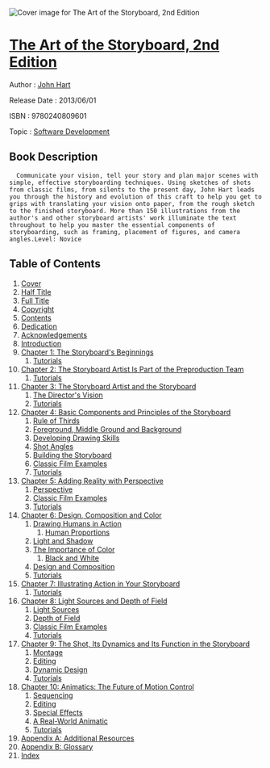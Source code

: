 ![Cover image for The Art of the Storyboard, 2nd Edition](https://imgdetail.ebookreading.net/cover/cover/software_development/EB9780240809601.jpg)

[The Art of the Storyboard, 2nd Edition](https://ebookreading.net/view/book/The+Art+of+the+Storyboard%2C+2nd+Edition-EB9780240809601_1.html "The Art of the Storyboard, 2nd Edition")
====================================================================================================================

Author : [John Hart](https://ebookreading.net/search/author/John+Hart)

Release Date : 2013/06/01

ISBN : 9780240809601

Topic : [Software Development](https://ebookreading.net/search/category/software-development)

Book Description
-----------------

      Communicate your vision, tell your story and plan major scenes with simple, effective storyboarding techniques. Using sketches of shots from classic films, from silents to the present day, John Hart leads you through the history and evolution of this craft to help you get to grips with translating your vision onto paper, from the rough sketch to the finished storyboard. More than 150 illustrations from the author's and other storyboard artists' work illuminate the text throughout to help you master the essential components of storyboarding, such as framing, placement of figures, and camera angles.Level: Novice
Table of Contents
-----------------

1. [Cover](https://ebookreading.net/view/book/The+Art+of+the+Storyboard%2C+2nd+Edition-EB9780240809601_1.html)
1. [Half Title](https://ebookreading.net/view/book/The+Art+of+the+Storyboard%2C+2nd+Edition-EB9780240809601_2.html)
1. [Full Title](https://ebookreading.net/view/book/The+Art+of+the+Storyboard%2C+2nd+Edition-EB9780240809601_3.html)
1. [Copyright](https://ebookreading.net/view/book/The+Art+of+the+Storyboard%2C+2nd+Edition-EB9780240809601_4.html)
1. [Contents](https://ebookreading.net/view/book/The+Art+of+the+Storyboard%2C+2nd+Edition-EB9780240809601_5.html)
1. [Dedication](https://ebookreading.net/view/book/The+Art+of+the+Storyboard%2C+2nd+Edition-EB9780240809601_6.html)
1. [Acknowledgements](https://ebookreading.net/view/book/The+Art+of+the+Storyboard%2C+2nd+Edition-EB9780240809601_7.html)
1. [Introduction](https://ebookreading.net/view/book/The+Art+of+the+Storyboard%2C+2nd+Edition-EB9780240809601_8.html)
1. [Chapter 1: The Storyboard&#39;s Beginnings](https://ebookreading.net/view/book/The+Art+of+the+Storyboard%2C+2nd+Edition-EB9780240809601_9.html)
    1. [Tutorials](https://ebookreading.net/view/book/The+Art+of+the+Storyboard%2C+2nd+Edition-EB9780240809601_9.html#sec1.1)
1. [Chapter 2: The Storyboard Artist Is Part of the Preproduction Team](https://ebookreading.net/view/book/The+Art+of+the+Storyboard%2C+2nd+Edition-EB9780240809601_10.html)
    1. [Tutorials](https://ebookreading.net/view/book/The+Art+of+the+Storyboard%2C+2nd+Edition-EB9780240809601_10.html#sec2.1)
1. [Chapter 3: The Storyboard Artist and the Storyboard](https://ebookreading.net/view/book/The+Art+of+the+Storyboard%2C+2nd+Edition-EB9780240809601_11.html)
    1. [The Director&#39;s Vision](https://ebookreading.net/view/book/The+Art+of+the+Storyboard%2C+2nd+Edition-EB9780240809601_11.html#sec3.1)
    1. [Tutorials](https://ebookreading.net/view/book/The+Art+of+the+Storyboard%2C+2nd+Edition-EB9780240809601_11.html#sec3.2)
1. [Chapter 4: Basic Components and Principles of the Storyboard](https://ebookreading.net/view/book/The+Art+of+the+Storyboard%2C+2nd+Edition-EB9780240809601_12.html)
    1. [Rule of Thirds](https://ebookreading.net/view/book/The+Art+of+the+Storyboard%2C+2nd+Edition-EB9780240809601_12.html#sec4.1)
    1. [Foreground, Middle Ground and Background](https://ebookreading.net/view/book/The+Art+of+the+Storyboard%2C+2nd+Edition-EB9780240809601_12.html#sec4.2)
    1. [Developing Drawing Skills](https://ebookreading.net/view/book/The+Art+of+the+Storyboard%2C+2nd+Edition-EB9780240809601_12.html#sec4.3)
    1. [Shot Angles](https://ebookreading.net/view/book/The+Art+of+the+Storyboard%2C+2nd+Edition-EB9780240809601_12.html#sec4.4)
    1. [Building the Storyboard](https://ebookreading.net/view/book/The+Art+of+the+Storyboard%2C+2nd+Edition-EB9780240809601_12.html#sec4.5)
    1. [Classic Film Examples](https://ebookreading.net/view/book/The+Art+of+the+Storyboard%2C+2nd+Edition-EB9780240809601_12.html#sec4.6)
    1. [Tutorials](https://ebookreading.net/view/book/The+Art+of+the+Storyboard%2C+2nd+Edition-EB9780240809601_12.html#sec4.7)
1. [Chapter 5: Adding Reality with Perspective](https://ebookreading.net/view/book/The+Art+of+the+Storyboard%2C+2nd+Edition-EB9780240809601_13.html)
    1. [Perspective](https://ebookreading.net/view/book/The+Art+of+the+Storyboard%2C+2nd+Edition-EB9780240809601_13.html#sec5.1)
    1. [Classic Film Examples](https://ebookreading.net/view/book/The+Art+of+the+Storyboard%2C+2nd+Edition-EB9780240809601_13.html#sec5.2)
    1. [Tutorials](https://ebookreading.net/view/book/The+Art+of+the+Storyboard%2C+2nd+Edition-EB9780240809601_13.html#sec5.3)
1. [Chapter 6: Design, Composition and Color](https://ebookreading.net/view/book/The+Art+of+the+Storyboard%2C+2nd+Edition-EB9780240809601_14.html)
    1. [Drawing Humans in Action](https://ebookreading.net/view/book/The+Art+of+the+Storyboard%2C+2nd+Edition-EB9780240809601_14.html#sec6.1)
        1. [Human Proportions](https://ebookreading.net/view/book/The+Art+of+the+Storyboard%2C+2nd+Edition-EB9780240809601_14.html#sec6.1.1)
    1. [Light and Shadow](https://ebookreading.net/view/book/The+Art+of+the+Storyboard%2C+2nd+Edition-EB9780240809601_14.html#sec6.2)
    1. [The Importance of Color](https://ebookreading.net/view/book/The+Art+of+the+Storyboard%2C+2nd+Edition-EB9780240809601_14.html#sec6.3)
        1. [Black and White](https://ebookreading.net/view/book/The+Art+of+the+Storyboard%2C+2nd+Edition-EB9780240809601_14.html#sec6.3.1)
    1. [Design and Composition](https://ebookreading.net/view/book/The+Art+of+the+Storyboard%2C+2nd+Edition-EB9780240809601_14.html#sec6.4)
    1. [Tutorials](https://ebookreading.net/view/book/The+Art+of+the+Storyboard%2C+2nd+Edition-EB9780240809601_14.html#sec6.5)
1. [Chapter 7: Illustrating Action in Your Storyboard](https://ebookreading.net/view/book/The+Art+of+the+Storyboard%2C+2nd+Edition-EB9780240809601_15.html)
    1. [Tutorials](https://ebookreading.net/view/book/The+Art+of+the+Storyboard%2C+2nd+Edition-EB9780240809601_15.html#sec7.1)
1. [Chapter 8: Light Sources and Depth of Field](https://ebookreading.net/view/book/The+Art+of+the+Storyboard%2C+2nd+Edition-EB9780240809601_16.html)
    1. [Light Sources](https://ebookreading.net/view/book/The+Art+of+the+Storyboard%2C+2nd+Edition-EB9780240809601_16.html#sec8.1)
    1. [Depth of Field](https://ebookreading.net/view/book/The+Art+of+the+Storyboard%2C+2nd+Edition-EB9780240809601_16.html#sec8.2)
    1. [Classic Film Examples](https://ebookreading.net/view/book/The+Art+of+the+Storyboard%2C+2nd+Edition-EB9780240809601_16.html#sec8.3)
    1. [Tutorials](https://ebookreading.net/view/book/The+Art+of+the+Storyboard%2C+2nd+Edition-EB9780240809601_16.html#sec8.4)
1. [Chapter 9: The Shot, Its Dynamics and Its Function in the Storyboard](https://ebookreading.net/view/book/The+Art+of+the+Storyboard%2C+2nd+Edition-EB9780240809601_17.html)
    1. [Montage](https://ebookreading.net/view/book/The+Art+of+the+Storyboard%2C+2nd+Edition-EB9780240809601_17.html#sec9.1)
    1. [Editing](https://ebookreading.net/view/book/The+Art+of+the+Storyboard%2C+2nd+Edition-EB9780240809601_17.html#sec9.2)
    1. [Dynamic Design](https://ebookreading.net/view/book/The+Art+of+the+Storyboard%2C+2nd+Edition-EB9780240809601_17.html#sec9.3)
    1. [Tutorials](https://ebookreading.net/view/book/The+Art+of+the+Storyboard%2C+2nd+Edition-EB9780240809601_17.html#sec9.4)
1. [Chapter 10: Animatics: The Future of Motion Control](https://ebookreading.net/view/book/The+Art+of+the+Storyboard%2C+2nd+Edition-EB9780240809601_18.html)
    1. [Sequencing](https://ebookreading.net/view/book/The+Art+of+the+Storyboard%2C+2nd+Edition-EB9780240809601_18.html#sec10.1)
    1. [Editing](https://ebookreading.net/view/book/The+Art+of+the+Storyboard%2C+2nd+Edition-EB9780240809601_18.html#sec10.2)
    1. [Special Effects](https://ebookreading.net/view/book/The+Art+of+the+Storyboard%2C+2nd+Edition-EB9780240809601_18.html#sec10.3)
    1. [A Real-World Animatic](https://ebookreading.net/view/book/The+Art+of+the+Storyboard%2C+2nd+Edition-EB9780240809601_18.html#sec10.4)
    1. [Tutorials](https://ebookreading.net/view/book/The+Art+of+the+Storyboard%2C+2nd+Edition-EB9780240809601_18.html#sec10.5)
1. [Appendix A: Additional Resources](https://ebookreading.net/view/book/The+Art+of+the+Storyboard%2C+2nd+Edition-EB9780240809601_19.html)
1. [Appendix B: Glossary](https://ebookreading.net/view/book/The+Art+of+the+Storyboard%2C+2nd+Edition-EB9780240809601_20.html)
1. [Index](https://ebookreading.net/view/book/The+Art+of+the+Storyboard%2C+2nd+Edition-EB9780240809601_21.html)
